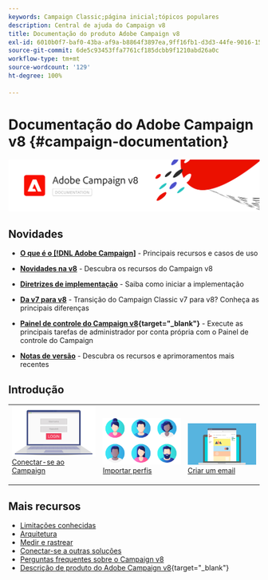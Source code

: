 ```yaml
---
keywords: Campaign Classic;página inicial;tópicos populares
description: Central de ajuda do Campaign v8
title: Documentação do produto Adobe Campaign v8
exl-id: 6010b0f7-baf0-43ba-af9a-b8864f3897ea,9ff16fb1-d3d3-44fe-9016-15abffdbc74e
source-git-commit: 6de5c93453ffa7761cf185dcbb9f1210abd26a0c
workflow-type: tm+mt
source-wordcount: '129'
ht-degree: 100%

---
```


# Documentação do Adobe Campaign v8 {#campaign-documentation}

![](assets/banner-documentationv8.png)

## Novidades

* **[O que é o [!DNL Adobe Campaign]](start/get-started.md)** - Principais recursos e casos de uso

* **[Novidades na v8](start/whats-new.md)** - Descubra os recursos do Campaign v8

* **[Diretrizes de implementação](start/implement.md)** - Saiba como iniciar a implementação

* **[Da v7 para v8](start/capability-matrix.md)** - Transição do Campaign Classic v7 para v8? Conheça as principais diferenças

* **[Painel de controle do Campaign v8](https://experienceleague.adobe.com/docs/control-panel/using/discover-control-panel/key-features.html?lang=pt-BR){target=&quot;_blank&quot;}** - Execute as principais tarefas de administrador por conta própria com o Painel de controle do Campaign

* **[Notas de versão](start/release-notes.md)** - Descubra os recursos e aprimoramentos mais recentes


## Introdução

<table>
<tr>
  <td valign="bottom">
    <a href="start/connect.md">
      <img alt="Conectar" src="start/assets/do-not-localize/login.jpeg"/>
    </a>
    <div>
    <a href="start/connect.md">Conectar-se ao Campaign</a>
    </div>
    <br>
  </td>

<td valign="bottom">
      <a href="start/import.md">
       <img alt="Importação" src="start/assets/do-not-localize/profiles.jpeg" />
       </a>
    <div><a href="start/import.md">Importar perfis</a>
    </div>
    <br>
  </td>
  <td valign="bottom">
    <a href="start/create-message.md">
      <img alt="Email" src="start/assets/do-not-localize/email-design.jpeg" />
    </a>
    <div>
    <a href="start/create-message.md">Criar um email</a>
    </div>
    <br>
  </td>
</tr>
</table>

## Mais recursos

* [Limitações conhecidas](start/known-limitations.md)
* [Arquitetura](architecture/architecture.md)
* [Medir e rastrear](start/reporting.md)
* [Conectar-se a outras soluções](connect/integration.md)
* [Perguntas frequentes sobre o Campaign v8](start/campaign-faq.md)
* [Descrição de produto do Adobe Campaign v8](https://helpx.adobe.com/br/legal/product-descriptions/adobe-campaign-managed-cloud-services.html){target=&quot;_blank&quot;}
